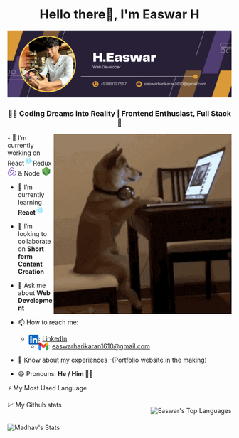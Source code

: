 <h1 align="center">Hello there👋, I'm Easwar H</h1>
<code><img height="" src="cover.png"></code>
<h3 align="center">👨‍💻 Coding Dreams into Reality | Frontend Enthusiast, Full Stack 🌟</h3>
<code><img align="right" alt="Coding" width="400" src="dog-sit.gif"></code>
- 🔭 I’m currently working on React<code><img height="20" src="https://raw.githubusercontent.com/github/explore/80688e429a7d4ef2fca1e82350fe8e3517d3494d/topics/react/react.png"></code>Redux <code><img height="20" src="https://raw.githubusercontent.com/github/explore/80688e429a7d4ef2fca1e82350fe8e3517d3494d/topics/redux/redux.png"></code>
& Node <code><img height="20" src="https://raw.githubusercontent.com/github/explore/80688e429a7d4ef2fca1e82350fe8e3517d3494d/topics/nodejs/nodejs.png"></code>

- 🌱 I’m currently learning **React<code><img height="20" src="https://raw.githubusercontent.com/github/explore/80688e429a7d4ef2fca1e82350fe8e3517d3494d/topics/react/react.png"></code>**

- 👯 I’m looking to collaborate on **Short form Content Creation**

- 💬 Ask me about **Web Development**

- 📫 How to reach me:
  - **:**<img align="left" alt="Easwar's LinkedIn" width="22px" src="linkedin.svg" /> <a href="https://www.linkedin.com/in/easwar-harikaran-07764321b/">LinkedIn </a>
  - **:**<img align="left" alt="Easwar's LinkedIn" width="22px" src="Gmail_icon_(2020).svg.png" /> easwarharikaran1610@gmail.com

- 📄 Know about my experiences -(Portfolio website in the making)

- 😄 Pronouns: **He / Him 👨‍💼**

⚡ My Most Used Language

 <p  align="left" style="float:right" float="right">  <img src="https://github-readme-stats.vercel.app/api/top-langs?username=easwar16&show_icons=true&theme=dark&locale=en&layout=compact" alt="Easwar's Top Languages" >

📈 My Github stats

<p align="left" style="float:left" float="left"> <img src="https://github-readme-stats.vercel.app/api?username=easwar16&show_icons=true&theme=dark&locale=en" alt="Madhav's Stats" />
  
